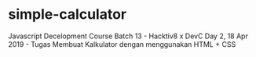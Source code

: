# simple-calculator
Javascript Decelopment Course Batch 13 - Hacktiv8 x DevC
Day 2, 18 Apr 2019 - Tugas Membuat Kalkulator dengan menggunakan HTML + CSS 
